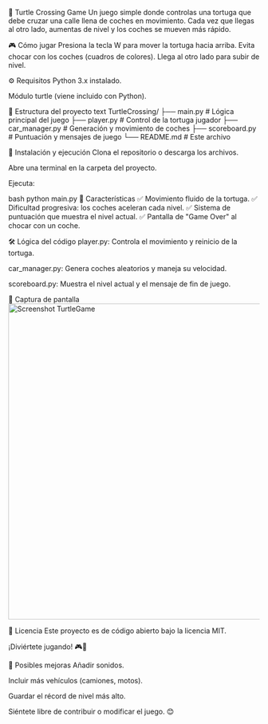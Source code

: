 🐢 Turtle Crossing Game
Un juego simple donde controlas una tortuga que debe cruzar una calle llena de coches en movimiento. Cada vez que llegas al otro lado, aumentas de nivel y los coches se mueven más rápido.

🎮 Cómo jugar
Presiona la tecla W para mover la tortuga hacia arriba.
Evita chocar con los coches (cuadros de colores).
Llega al otro lado para subir de nivel.

⚙️ Requisitos
Python 3.x instalado.

Módulo turtle (viene incluido con Python).

📁 Estructura del proyecto
text
TurtleCrossing/
├── main.py          # Lógica principal del juego
├── player.py        # Control de la tortuga jugador
├── car_manager.py   # Generación y movimiento de coches
├── scoreboard.py    # Puntuación y mensajes de juego
└── README.md        # Este archivo

🚀 Instalación y ejecución
Clona el repositorio o descarga los archivos.

Abre una terminal en la carpeta del proyecto.

Ejecuta:

bash
python main.py
🎯 Características
✅ Movimiento fluido de la tortuga.
✅ Dificultad progresiva: los coches aceleran cada nivel.
✅ Sistema de puntuación que muestra el nivel actual.
✅ Pantalla de "Game Over" al chocar con un coche.

🛠️ Lógica del código
player.py: Controla el movimiento y reinicio de la tortuga.

car_manager.py: Genera coches aleatorios y maneja su velocidad.

scoreboard.py: Muestra el nivel actual y el mensaje de fin de juego.

📸 Captura de pantalla </br>
<img width="606" height="634" alt="Screenshot TurtleGame" src="https://github.com/user-attachments/assets/9b0548ce-b43c-455a-9f5d-9e59acd3cd59" />

📜 Licencia
Este proyecto es de código abierto bajo la licencia MIT.

¡Diviértete jugando! 🎮🚦

🔗 Posibles mejoras
Añadir sonidos.

Incluir más vehículos (camiones, motos).

Guardar el récord de nivel más alto.

Siéntete libre de contribuir o modificar el juego. 😊
